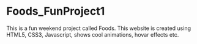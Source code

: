 # Foods_FunProject1
This is a fun weekend project called Foods. This website is created using HTML5, CSS3, Javascript, shows cool animations, hovar effects etc.
